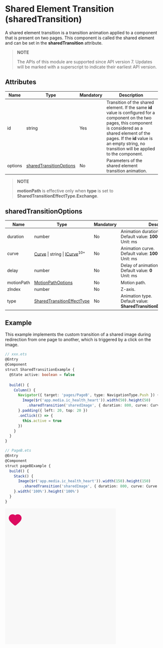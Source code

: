 # Shared Element Transition (sharedTransition)

A shared element transition is a transition animation applied to a component that is present on two pages. This component is called the shared element and can be set in the **sharedTransition** attribute.

> **NOTE**
>
> The APIs of this module are supported since API version 7. Updates will be marked with a superscript to indicate their earliest API version.


## Attributes


| Name            | Type         | Mandatory                                   | Description                                                    |
| ---------------- | -----------------|------------------------------------------- | ------------------------------------------------------------ |
|      id          |  string         | Yes                                        |    Transition of the shared element. If the same **id** value is configured for a component on the two pages, this component is considered as a shared element of the pages. If the **id** value is an empty string, no transition will be applied to the component.|
|     options          |  [sharedTransitionOptions](#sharedtransitionoptions)       | No    |  Parameters of the shared element transition animation.|

> **NOTE**
>
> **motionPath** is effective only when **type** is set to **SharedTransitionEffectType.Exchange**.

## sharedTransitionOptions

| Name             | Type     | Mandatory      | Description                                                     |
| ----------------- | -------------|-------------- | --------------------------------------------------------------|
| duration          |     number   |  No          | Animation duration.<br>Default value: **1000**<br>Unit: ms|
| curve             |      [Curve](ts-appendix-enums.md#curve) \| string \| [ICurve](../apis/js-apis-curve.md#icurve)<sup>10+</sup>  | No| Animation curve.<br>Default value: **1000**<br>Unit: ms|
| delay          |     number   |  No          | Delay of animation playback.<br>Default value: **0**<br>Unit: ms|
| motionPath          | [MotionPathOptions](./ts-motion-path-animation.md)  |  No          | Motion path.|
| zIndex          |     number   |  No             | Z-axis.|
| type           |     [SharedTransitionEffectType](ts-appendix-enums.md#sharedtransitioneffecttype)   |  No  | Animation type.<br>Default value: **SharedTransitionEffectType.Exchange**|


## Example

This example implements the custom transition of a shared image during redirection from one page to another, which is triggered by a click on the image.

```ts
// xxx.ets
@Entry
@Component
struct SharedTransitionExample {
  @State active: boolean = false

  build() {
    Column() {
      Navigator({ target: 'pages/PageB', type: NavigationType.Push }) {
        Image($r('app.media.ic_health_heart')).width(50).height(50)
          .sharedTransition('sharedImage', { duration: 800, curve: Curve.Linear, delay: 100 })
      }.padding({ left: 20, top: 20 })
      .onClick(() => {
        this.active = true
      })
    }
  }
}
```

```ts
// PageB.ets
@Entry
@Component
struct pageBExample {
  build() {
    Stack() {
      Image($r('app.media.ic_health_heart')).width(150).height(150)
        .sharedTransition('sharedImage', { duration: 800, curve: Curve.Linear, delay: 100 })
    }.width('100%').height('100%')
  }
}
```

![shared](figures/shared.gif)
